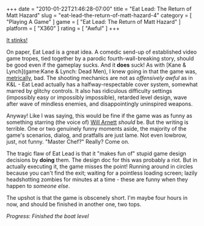 +++
date = "2010-01-22T21:46:28-07:00"
title = "Eat Lead: The Return of Matt Hazard"
slug = "eat-lead-the-return-of-matt-hazard-4"
category = [ "Playing A Game" ]
game = [ "Eat Lead: The Return of Matt Hazard" ]
platform = [ "X360" ]
rating = [ "Awful" ]
+++

<a href="http://www.youtube.com/watch?v=YdDMrncAy4U">It stinks!</a>

On paper, Eat Lead is a great idea.  A comedic send-up of established video game tropes, tied together by a parodic fourth-wall-breaking story, should be good even if the gameplay sucks.  And it <b>does</b> suck!  As with [Kane & Lynch](game:Kane & Lynch: Dead Men), I knew going in that the game was, <a href="http://www.metacritic.com/games/platforms/xbox360/eatleadthereturnofmatthazard">metrically</a>, bad.  The shooting mechanics are not as <i>offensively awful</i> as in K&L - Eat Lead actually has a halfway-respectable cover system, somewhat marred by glitchy controls.  It also has ridiculous difficulty settings (impossibly easy or impossibly impossible), retarded level design, wave after wave of mindless enemies, and disappointingly uninspired weapons.

Anyway!  Like I was saying, this would be fine if the game was as funny as something starring (the voice of) <a href="http://www.youtube.com/watch?v=zhnYPecc1YE">Will Arnett</a> <i>should</i> be.  But the writing is terrible.  One or two genuinely funny moments aside, the majority of the game's scenarios, dialog, and pratfalls are just lame.  Not even lowbrow, just, not funny.  "Master Chef?"  Really?  Come on.

The tragic flaw of Eat Lead is that it "makes fun of" stupid game design decisions by <b>doing</b> them.  The design doc for this was probably a riot.  But in actually executing it, the game misses the point!  Running around in circles because you can't find the exit; waiting for a pointless loading screen; lazily headshotting zombies for minutes at a time - these are funny when they happen to <i>someone else</i>.

The upshot is that the game is obscenely short.  I'm maybe four hours in now, and should be finished in another one, two tops.

<i>Progress: Finished the boat level</i>
